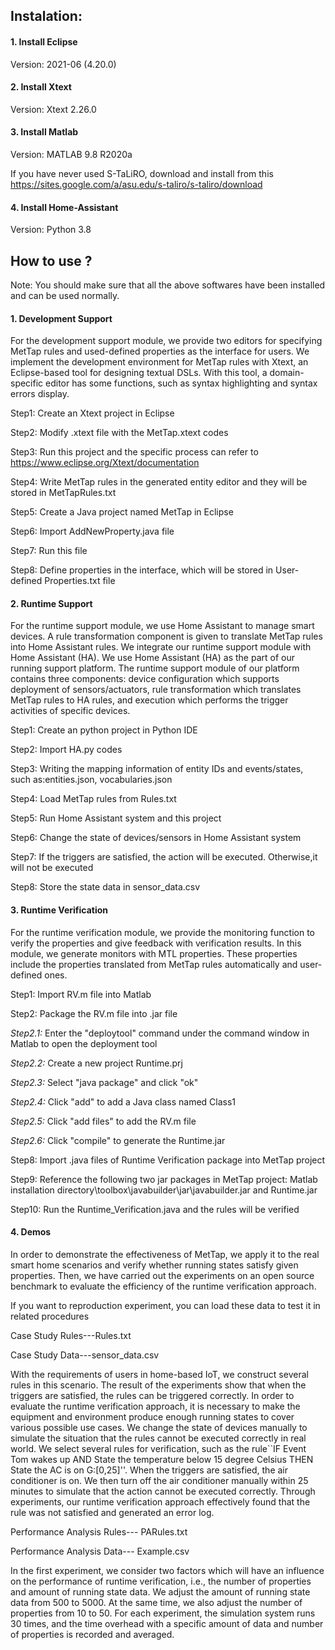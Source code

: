 ## Instalation:
#### 1. Install Eclipse 
  Version: 2021-06 (4.20.0) 
#### 2. Install Xtext
  Version: Xtext 2.26.0   
#### 3. Install Matlab
  Version: MATLAB 9.8 R2020a    
  
  If you have never used S-TaLiRO, download and install from this https://sites.google.com/a/asu.edu/s-taliro/s-taliro/download
#### 4. Install Home-Assistant
  Version: Python 3.8
## How to use ?
Note: You should make sure that all the above softwares have been installed and can be used normally.
#### 1. Development Support
For the development support module, we provide two editors for specifying MetTap rules and used-defined properties as the interface for users.
We implement the development environment for MetTap rules with Xtext, an Eclipse-based tool for designing textual DSLs. 
With this tool, a domain-specific editor has some functions, such as syntax highlighting and syntax errors display. 

Step1: Create an Xtext project in Eclipse     

Step2: Modify .xtext file with the MetTap.xtext codes      

Step3: Run this project and the specific process can refer to https://www.eclipse.org/Xtext/documentation    

Step4: Write MetTap rules in the generated entity editor and they will be stored in MetTapRules.txt   

Step5: Create a Java project named MetTap in Eclipse     

Step6: Import AddNewProperty.java file      

Step7: Run this file  

Step8: Define properties in the interface, which will be stored in User-defined Properties.txt file  

#### 2. Runtime Support
For the runtime support module, we use Home Assistant to manage smart devices. 
A rule transformation component is given to translate MetTap rules into Home Assistant rules.
We integrate our runtime support module with Home Assistant (HA).
We use Home Assistant (HA) as the part of our running support platform. 
The runtime support module of our platform contains three components: device configuration which supports deployment of sensors/actuators, rule transformation which translates MetTap rules to HA rules, and execution which performs the trigger activities of specific devices.  

Step1: Create an python project in Python IDE           

Step2: Import HA.py codes      

Step3: Writing the mapping information of entity IDs and events/states, such as:entities.json, vocabularies.json   

Step4: Load MetTap rules from Rules.txt

Step5: Run Home Assistant system and this project   

Step6: Change the state of devices/sensors in Home Assistant system

Step7: If the triggers are satisfied, the action will be executed. Otherwise,it will not be executed    

Step8: Store the state data in sensor_data.csv    

#### 3. Runtime Verification
For the runtime verification module, we provide the monitoring function to verify the properties and give feedback with verification results.
In this module, we generate monitors with MTL properties. 
These properties include the properties translated from MetTap rules automatically and user-defined ones.  


Step1: Import RV.m file into Matlab  

Step2: Package the RV.m file into .jar file

  _Step2.1:_ Enter the "deploytool" command under the command window in Matlab to open the deployment tool     

  _Step2.2:_ Create a new project Runtime.prj     

  _Step2.3:_ Select "java package" and click "ok"     

  _Step2.4:_ Click "add" to add a Java class named Class1    

  _Step2.5:_ Click "add files" to add the RV.m file   

  _Step2.6:_ Click "compile" to generate the Runtime.jar   

Step8: Import .java files of Runtime Verification package into MetTap project   

Step9: Reference the following two jar packages in MetTap project: Matlab installation directory\toolbox\javabuilder\jar\javabuilder.jar and Runtime.jar  

Step10: Run the Runtime_Verification.java and the rules will be verified    

#### 4. Demos 
In order to demonstrate the effectiveness of MetTap, we apply it to the real smart home scenarios and verify whether running states satisfy given properties. Then, we have carried out the experiments on an open source benchmark to evaluate the efficiency of the runtime verification approach.  

If you want to reproduction experiment, you can load these data to test it in related procedures  

Case Study Rules---Rules.txt  

Case Study Data---sensor_data.csv  

With the requirements of users in home-based IoT, we construct several rules in this scenario. The result of the experiments show that when the triggers are satisfied, the rules can be triggered correctly. In order to evaluate the runtime verification approach, it is necessary to make the equipment and environment produce enough running states to cover various possible use cases. We change the state of devices manually to simulate the situation that the rules cannot be executed correctly in real world. We select several rules for verification, such as the rule``IF Event Tom wakes up AND State the temperature below 15 degree Celsius THEN State the AC is on G:[0,25]''. When the triggers are satisfied, the air conditioner is on. We then turn off the air conditioner manually within 25 minutes to simulate that the action cannot be executed correctly. Through experiments, our runtime verification approach effectively found that the rule was not satisfied and generated an error log.

Performance Analysis Rules--- PARules.txt

Performance Analysis Data--- Example.csv

In the first experiment, we consider two factors which will have an influence on the performance of runtime verification, i.e., the number of properties and amount of running state data. We adjust the amount of running state data from 500 to 5000. At the same time, we also adjust the number of properties from 10 to 50. For each experiment, the simulation system runs 30 times, and the time  overhead with a specific amount of data and number of properties is recorded and averaged.
